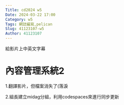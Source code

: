 ```yaml
---
Title: cd2024 w5
Date: 2024-03-22 17:00
Category: w5
Tags: 網誌編寫,pelican 
Slug: 41123107-w5
Author: 41123107
---
```


給影片上中英文字幕

<!-- PELICAN_END_SUMMARY -->

# 內容管理系統2

1.翻譯影片，但檔案消失了(落淚

2.組長建立midag分組，利用codespaces來進行同步更新
